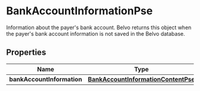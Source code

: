 

# BankAccountInformationPse

Information about the payer's bank account. Belvo returns this object when the payer's bank account information is not saved in the Belvo database. 

## Properties

| Name | Type | Description | Notes |
|------------ | ------------- | ------------- | -------------|
|**bankAccountInformation** | [**BankAccountInformationContentPse**](BankAccountInformationContentPse.md) |  |  [optional] |



